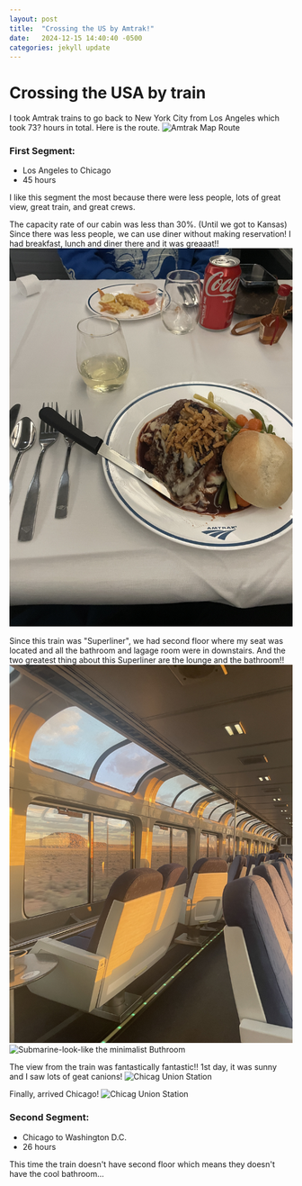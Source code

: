```yaml
---
layout: post
title:  "Crossing the US by Amtrak!"
date:   2024-12-15 14:40:40 -0500
categories: jekyll update
---
```


# Crossing the USA by train

I took Amtrak trains to go back to New York City from Los Angeles which took 73? hours in total. Here is the route.
![Amtrak Map Route](/assets/img/2024/12/14/crossing-the-US-by-Amtrak/Screenshot%202024-11-19%20at%2012.41.10 PM.png "Amtrak Map Route")

### First Segment:
- Los Angeles to Chicago
- 45 hours 

I like this segment the most because there were less people, lots of great view, great train, and great crews.

The capacity rate of our cabin was less than 30%. (Until we got to Kansas)
Since there was less people, we can use diner without making reservation! I had breakfast, lunch and diner there and it was greaaat!!
![Dinner on the rail](/assets/img/2024/12/14/crossing-the-US-by-Amtrak/IMG_3664.JPG "Dinner on the rail")

Since this train was "Superliner", we had second floor where my seat was located and all the bathroom and lagage room were in  downstairs.
And the two greatest thing about this Superliner are the lounge and the bathroom!!
![Chicag Union Station](/assets/img/2024/12/14/crossing-the-US-by-Amtrak/IMG_3682.JPG "Chicag Union Station")
![Submarine-look-like the minimalist Buthroom](../_site/assets/img/2024/12/14/crossing-the-US-by-Amtrak/IMG_3832.JPG "Submarine-look-like Buthroom")

The view from the train was fantastically fantastic!! 1st day, it was sunny and I saw lots of geat canions!
![Chicag Union Station](/assets/img/2024/12/14/crossing-the-US-by-Amtrak/ "Chicag Union Station")



Finally, arrived Chicago!
![Chicag Union Station](/assets/img/2024/12/14/crossing-the-US-by-Amtrak/IMG_3858.JPG "Chicag Union Station")

### Second Segment:
- Chicago to Washington D.C.
- 26 hours


This time the train doesn't have second floor which means they doesn't have the cool bathroom...